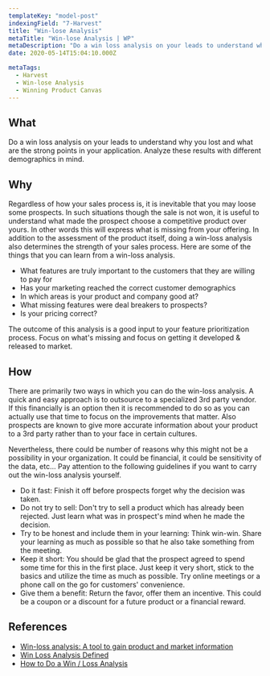 ```yaml
---
templateKey: "model-post"
indexingField: "7-Harvest"
title: "Win-lose Analysis"
metaTitle: "Win-lose Analysis | WP"
metaDescription: "Do a win loss analysis on your leads to understand why you lost and what are the strong points in your application. Analyze these results with different demographics in mind."
date: 2020-05-14T15:04:10.000Z

metaTags:
  - Harvest
  - Win-lose Analysis
  - Winning Product Canvas
---
```



## What

Do a win loss analysis on your leads to understand why you lost and what are the strong points in your application. Analyze these results with different demographics in mind.


## Why

Regardless of how your sales process is, it is inevitable that you may loose some prospects. In such situations though the sale is not won, it is useful to understand what made the prospect choose a competitive product over yours. In other words this will express what is missing from your offering. In addition to the assessment of the product itself, doing a win-loss analysis also determines the strength of your sales process. Here are some of the things that you can learn from a win-loss analysis.
- What features are truly important to the customers that they are willing to pay for
- Has your marketing reached the correct customer demographics
- In which areas is your product and company good at?
- What missing features were deal breakers to prospects?
- Is your pricing correct?

The outcome of this analysis is a good input to your feature prioritization process. Focus on what's missing and focus on getting it developed & released to market.


## How

There are primarily two ways in which you can do the win-loss analysis. A quick and easy approach is to outsource to a specialized 3rd party vendor. If this financially is an option then it is recommended to do so as you can actually use that time to focus on the improvements that matter. Also prospects are known to give more accurate information about your product to a 3rd party rather than to your face in certain cultures.

Nevertheless, there could be number of reasons why this might not be a possibility in your organization. It could be financial, it could be sensitivity of the data, etc... Pay attention to the following guidelines if you want to carry out the win-loss analysis yourself.
- Do it fast: Finish it off before prospects forget why the decision was taken.
- Do not try to sell: Don't try to sell a product which has already been rejected. Just learn what was in prospect's mind when he made the decision.
- Try to be honest and include them in your learning: Think win-win. Share your learning as much as possible so that he also take something from the meeting.
- Keep it short: You should be glad that the prospect agreed to spend some time for this in the first place. Just keep it very short, stick to the basics and utilize the time as much as possible. Try online meetings or a phone call on the go for customers' convenience.
- Give them a benefit: Return the favor, offer them an incentive. This could be a coupon or a discount for a future product or a financial reward. 


## References

- [Win-loss analysis: A tool to gain product and market information](https://learn.marsdd.com/article/win-loss-analysis/)
- [Win Loss Analysis Defined](https://theanovagroup.com/win-loss-analysis-services/win-loss-analysis/win-loss-analysis-defined)
- [How to Do a Win / Loss Analysis](https://www.crayon.co/blog/how-to-do-win-loss-analysis-examples-resources)